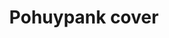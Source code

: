 ---
title: Pohuypank cover
description: lorem ipsum
tag: "project"
images:
  - url: /images/projects/pohuypank.png
---